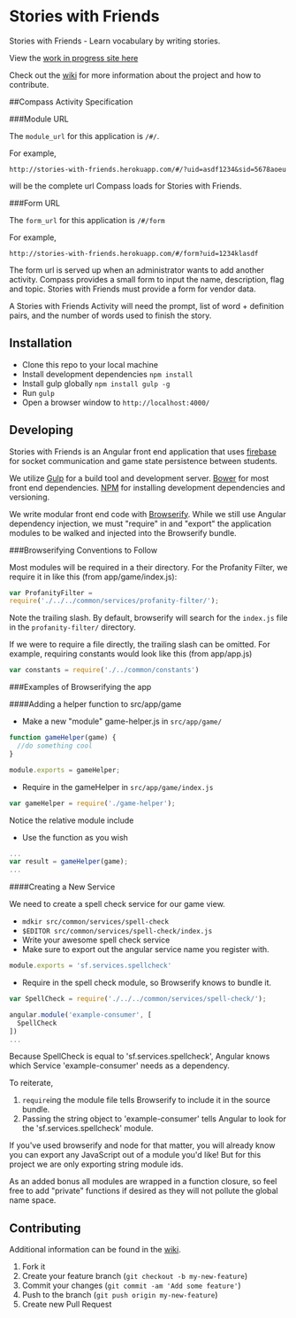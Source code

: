 # Stories with Friends

Stories with Friends - Learn vocabulary by writing stories.

View the [work in progress site
here](https://storieswithfriends.firebaseapp.com/#/)

Check out the [wiki](https://github.com/empirical-org/Stories-With-Friends/wiki) for more information about the project and how to contribute.

##Compass Activity Specification

###Module URL

The `module_url` for this application is `/#/`.

For example,

```
http://stories-with-friends.herokuapp.com/#/?uid=asdf1234&sid=5678aoeu
```

will be the complete url Compass loads for Stories with Friends.

###Form URL

The `form_url` for this application is `/#/form`

For example,

```
http://stories-with-friends.herokuapp.com/#/form?uid=1234klasdf
```

The form url is served up when an administrator wants to add another
activity. Compass provides a small form to input the name, description,
flag and topic. Stories with Friends must provide a form for vendor
data.

A Stories with Friends Activity will need the prompt, list of word +
definition pairs, and the number of words used to finish the story.

## Installation

* Clone this repo to your local machine
* Install development dependencies `npm install`
* Install gulp globally `npm install gulp -g`
* Run `gulp`
* Open a browser window to `http://localhost:4000/`

## Developing

Stories with Friends is an Angular front end application that uses
[firebase](https://www.firebase.com/) for socket communication and game
state persistence between students.

We utilize [Gulp](http://gulpjs.com/) for a build tool and development server. [Bower](http://bower.io/)
for most front end dependencies. [NPM](http://www.npmjs.org) for
installing development dependencies and versioning.

We write modular front end code with [Browserify](http://browserify.org/). While we still use
Angular dependency injection, we must "require" in and "export" the
application modules to be walked and injected into the Browserify
bundle.

###Browserifying Conventions to Follow

Most modules will be required in a their directory. For the Profanity
Filter, we require it in like this (from app/game/index.js):

```js
var ProfanityFilter =
require('./../../common/services/profanity-filter/');
```

Note the trailing slash. By default, browserify will search for the
`index.js` file in the `profanity-filter/` directory.

If we were to require a file directly, the trailing slash can be
omitted. For example, requiring constants would look like this (from app/app.js)

```js
var constants = require('./../common/constants')
```

###Examples of Browserifying the app

####Adding a helper function to src/app/game

* Make a new "module" game-helper.js in `src/app/game/`
```js
function gameHelper(game) {
  //do something cool
}

module.exports = gameHelper;
```
* Require in the gameHelper in `src/app/game/index.js`

```js
var gameHelper = require('./game-helper');
```
Notice the relative module include

* Use the function as you wish

```js
...
var result = gameHelper(game);
...
```

####Creating a New Service

We need to create a spell check service for our game view.

* `mdkir src/common/services/spell-check`
* `$EDITOR src/common/services/spell-check/index.js`
* Write your awesome spell check service
* Make sure to export out the angular service name you register with.
```js
module.exports = 'sf.services.spellcheck'
```
* Require in the spell check module, so Browserify knows to bundle it.
```js
var SpellCheck = require('./../../common/services/spell-check/');

angular.module('example-consumer', [
  SpellCheck
])
...
```

Because SpellCheck is equal to 'sf.services.spellcheck', Angular knows
which Service 'example-consumer' needs as a dependency.

To reiterate,

1. `require`ing the module file tells Browserify to include it in the
   source bundle.
2. Passing the string object to 'example-consumer' tells Angular to look
   for the 'sf.services.spellcheck' module.

If you've used browserify and node for that matter, you will already
know you can export any JavaScript out of a module you'd like! But for
this project we are only exporting string module ids.

As an added bonus all modules are wrapped in a function closure, so feel
free to add "private" functions if desired as they will not pollute the
global name space.


## Contributing

Additional information can be found in the [wiki](https://github.com/empirical-org/Stories-With-Friends/wiki/contributing).

1. Fork it
2. Create your feature branch (`git checkout -b my-new-feature`)
3. Commit your changes (`git commit -am 'Add some feature'`)
4. Push to the branch (`git push origin my-new-feature`)
5. Create new Pull Request
